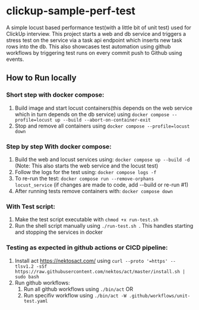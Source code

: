# clickup-sample-perf-test

A simple locust based performance test(with a little bit of unit test) used for ClickUp interview. This project starts a web and db service and triggers a stress test on the service via a task api endpoint which inserts new task rows into the db. This also showcases test automation using github workflows by triggering test runs on every commit push to Github using events.

## How to Run locally

### Short step with docker compose:

1. Build image and start locust containers(this depends on the web service which in turn depends on the db service) using `docker compose --profile=locust up --build --abort-on-container-exit`
2. Stop and remove all containers using `docker compose --profile=locust down`

### Step by step With docker compose:

1. Build the web and locust services using: `docker compose up --build -d` (Note: This also starts the web service and the locust test)
2. Follow the logs for the test using: `docker compose logs -f`
3. To re-run the test: `docker compose run --remove-orphans locust_service` (if changes are made to code, add --build or re-run #1)
4. After running tests remove containers with: `docker compose down`

### With Test script:

1. Make the test script executable with `chmod +x run-test.sh`
2. Run the shell script manually using `./run-test.sh `. This handles starting and stopping the services in docker

### Testing as expected in github actions or CICD pipeline:

1. Install act https://nektosact.com/ using `curl --proto '=https' --tlsv1.2 -sSf https://raw.githubusercontent.com/nektos/act/master/install.sh | sudo bash`
2. Run github workflows:
   1. Run all github workflows using `./bin/act` OR
   2. Run specifiv workflow using `./bin/act -W .github/workflows/unit-test.yaml`
